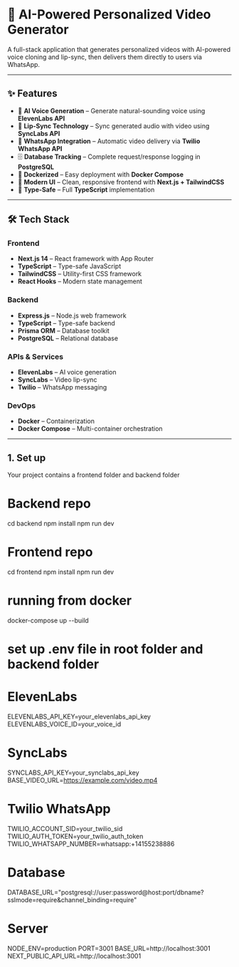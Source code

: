 # 🎥 AI-Powered Personalized Video Generator

A full-stack application that generates personalized videos with AI-powered voice cloning and lip-sync, then delivers them directly to users via WhatsApp.

---

## ✨ Features
- 🎤 **AI Voice Generation** – Generate natural-sounding voice using **ElevenLabs API**  
- 💋 **Lip-Sync Technology** – Sync generated audio with video using **SyncLabs API**  
- 📱 **WhatsApp Integration** – Automatic video delivery via **Twilio WhatsApp API**  
- 🗄️ **Database Tracking** – Complete request/response logging in **PostgreSQL**  
- 🐳 **Dockerized** – Easy deployment with **Docker Compose**  
- 🎨 **Modern UI** – Clean, responsive frontend with **Next.js + TailwindCSS**  
- 🔐 **Type-Safe** – Full **TypeScript** implementation  

---

## 🛠️ Tech Stack

### Frontend
- **Next.js 14** – React framework with App Router  
- **TypeScript** – Type-safe JavaScript  
- **TailwindCSS** – Utility-first CSS framework  
- **React Hooks** – Modern state management  

### Backend
- **Express.js** – Node.js web framework  
- **TypeScript** – Type-safe backend  
- **Prisma ORM** – Database toolkit  
- **PostgreSQL** – Relational database  

### APIs & Services
- **ElevenLabs** – AI voice generation  
- **SyncLabs** – Video lip-sync  
- **Twilio** – WhatsApp messaging  

### DevOps
- **Docker** – Containerization  
- **Docker Compose** – Multi-container orchestration  

---

## 1. Set up 

Your project contains a frontend folder and backend folder

# Backend repo
cd backend
npm install
npm run dev

# Frontend repo
cd frontend
npm install
npm run dev

# running from docker 
docker-compose up --build

# set up .env file in root folder and backend folder

# ElevenLabs
ELEVENLABS_API_KEY=your_elevenlabs_api_key
ELEVENLABS_VOICE_ID=your_voice_id

# SyncLabs
SYNCLABS_API_KEY=your_synclabs_api_key
BASE_VIDEO_URL=https://example.com/video.mp4

# Twilio WhatsApp
TWILIO_ACCOUNT_SID=your_twilio_sid
TWILIO_AUTH_TOKEN=your_twilio_auth_token
TWILIO_WHATSAPP_NUMBER=whatsapp:+14155238886

# Database
DATABASE_URL="postgresql://user:password@host:port/dbname?sslmode=require&channel_binding=require"

# Server
NODE_ENV=production
PORT=3001
BASE_URL=http://localhost:3001
NEXT_PUBLIC_API_URL=http://localhost:3001